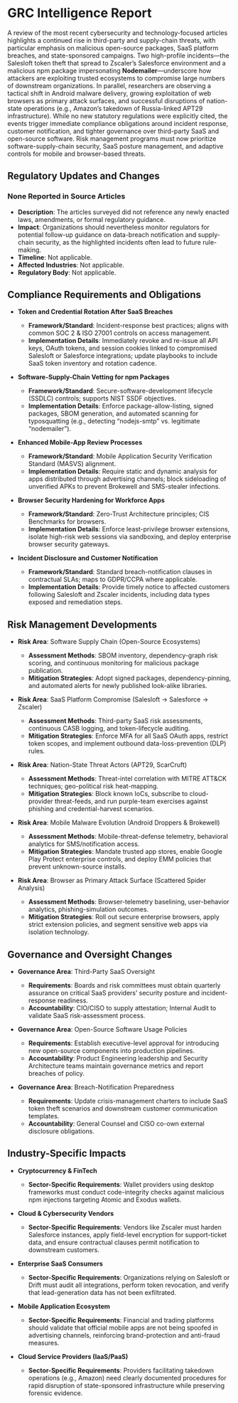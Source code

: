 # GRC Intelligence Report

A review of the most recent cybersecurity and technology-focused articles highlights a continued rise in third-party and supply-chain threats, with particular emphasis on malicious open-source packages, SaaS platform breaches, and state-sponsored campaigns. Two high-profile incidents—the Salesloft token theft that spread to Zscaler’s Salesforce environment and a malicious npm package impersonating **Nodemailer**—underscore how attackers are exploiting trusted ecosystems to compromise large numbers of downstream organizations. In parallel, researchers are observing a tactical shift in Android malware delivery, growing exploitation of web browsers as primary attack surfaces, and successful disruptions of nation-state operations (e.g., Amazon’s takedown of Russia-linked APT29 infrastructure). While no new statutory regulations were explicitly cited, the events trigger immediate compliance obligations around incident response, customer notification, and tighter governance over third-party SaaS and open-source software. Risk management programs must now prioritize software-supply-chain security, SaaS posture management, and adaptive controls for mobile and browser-based threats.

## Regulatory Updates and Changes

### None Reported in Source Articles
- **Description**: The articles surveyed did not reference any newly enacted laws, amendments, or formal regulatory guidance.
- **Impact**: Organizations should nevertheless monitor regulators for potential follow-up guidance on data-breach notification and supply-chain security, as the highlighted incidents often lead to future rule-making.
- **Timeline**: Not applicable.
- **Affected Industries**: Not applicable.
- **Regulatory Body**: Not applicable.

## Compliance Requirements and Obligations

- **Token and Credential Rotation After SaaS Breaches**  
  - **Framework/Standard**: Incident-response best practices; aligns with common SOC 2 & ISO 27001 controls on access management.  
  - **Implementation Details**: Immediately revoke and re-issue all API keys, OAuth tokens, and session cookies linked to compromised Salesloft or Salesforce integrations; update playbooks to include SaaS token inventory and rotation cadence.

- **Software-Supply-Chain Vetting for npm Packages**  
  - **Framework/Standard**: Secure-software-development lifecycle (SSDLC) controls; supports NIST SSDF objectives.  
  - **Implementation Details**: Enforce package-allow-listing, signed packages, SBOM generation, and automated scanning for typosquatting (e.g., detecting “nodejs-smtp” vs. legitimate “nodemailer”).

- **Enhanced Mobile-App Review Processes**  
  - **Framework/Standard**: Mobile Application Security Verification Standard (MASVS) alignment.  
  - **Implementation Details**: Require static and dynamic analysis for apps distributed through advertising channels; block sideloading of unverified APKs to prevent Brokewell and SMS-stealer infections.

- **Browser Security Hardening for Workforce Apps**  
  - **Framework/Standard**: Zero-Trust Architecture principles; CIS Benchmarks for browsers.  
  - **Implementation Details**: Enforce least-privilege browser extensions, isolate high-risk web sessions via sandboxing, and deploy enterprise browser security gateways.

- **Incident Disclosure and Customer Notification**  
  - **Framework/Standard**: Standard breach-notification clauses in contractual SLAs; maps to GDPR/CCPA where applicable.  
  - **Implementation Details**: Provide timely notice to affected customers following Salesloft and Zscaler incidents, including data types exposed and remediation steps.

## Risk Management Developments

- **Risk Area**: Software Supply Chain (Open-Source Ecosystems)  
  - **Assessment Methods**: SBOM inventory, dependency-graph risk scoring, and continuous monitoring for malicious package publication.  
  - **Mitigation Strategies**: Adopt signed packages, dependency-pinning, and automated alerts for newly published look-alike libraries.

- **Risk Area**: SaaS Platform Compromise (Salesloft → Salesforce → Zscaler)  
  - **Assessment Methods**: Third-party SaaS risk assessments, continuous CASB logging, and token-lifecycle auditing.  
  - **Mitigation Strategies**: Enforce MFA for all SaaS OAuth apps, restrict token scopes, and implement outbound data-loss-prevention (DLP) rules.

- **Risk Area**: Nation-State Threat Actors (APT29, ScarCruft)  
  - **Assessment Methods**: Threat-intel correlation with MITRE ATT&CK techniques; geo-political risk heat-mapping.  
  - **Mitigation Strategies**: Block known IoCs, subscribe to cloud-provider threat-feeds, and run purple-team exercises against phishing and credential-harvest scenarios.

- **Risk Area**: Mobile Malware Evolution (Android Droppers & Brokewell)  
  - **Assessment Methods**: Mobile-threat-defense telemetry, behavioral analytics for SMS/notification access.  
  - **Mitigation Strategies**: Mandate trusted app stores, enable Google Play Protect enterprise controls, and deploy EMM policies that prevent unknown-source installs.

- **Risk Area**: Browser as Primary Attack Surface (Scattered Spider Analysis)  
  - **Assessment Methods**: Browser-telemetry baselining, user-behavior analytics, phishing-simulation outcomes.  
  - **Mitigation Strategies**: Roll out secure enterprise browsers, apply strict extension policies, and segment sensitive web apps via isolation technology.

## Governance and Oversight Changes

- **Governance Area**: Third-Party SaaS Oversight  
  - **Requirements**: Boards and risk committees must obtain quarterly assurance on critical SaaS providers’ security posture and incident-response readiness.  
  - **Accountability**: CIO/CISO to supply attestation; Internal Audit to validate SaaS risk-assessment process.

- **Governance Area**: Open-Source Software Usage Policies  
  - **Requirements**: Establish executive-level approval for introducing new open-source components into production pipelines.  
  - **Accountability**: Product Engineering leadership and Security Architecture teams maintain governance metrics and report breaches of policy.

- **Governance Area**: Breach-Notification Preparedness  
  - **Requirements**: Update crisis-management charters to include SaaS token theft scenarios and downstream customer communication templates.  
  - **Accountability**: General Counsel and CISO co-own external disclosure obligations.

## Industry-Specific Impacts

- **Cryptocurrency & FinTech**  
  - **Sector-Specific Requirements**: Wallet providers using desktop frameworks must conduct code-integrity checks against malicious npm injections targeting Atomic and Exodus wallets.

- **Cloud & Cybersecurity Vendors**  
  - **Sector-Specific Requirements**: Vendors like Zscaler must harden Salesforce instances, apply field-level encryption for support-ticket data, and ensure contractual clauses permit notification to downstream customers.

- **Enterprise SaaS Consumers**  
  - **Sector-Specific Requirements**: Organizations relying on Salesloft or Drift must audit all integrations, perform token revocation, and verify that lead-generation data has not been exfiltrated.

- **Mobile Application Ecosystem**  
  - **Sector-Specific Requirements**: Financial and trading platforms should validate that official mobile apps are not being spoofed in advertising channels, reinforcing brand-protection and anti-fraud measures.

- **Cloud Service Providers (IaaS/PaaS)**  
  - **Sector-Specific Requirements**: Providers facilitating takedown operations (e.g., Amazon) need clearly documented procedures for rapid disruption of state-sponsored infrastructure while preserving forensic evidence.

